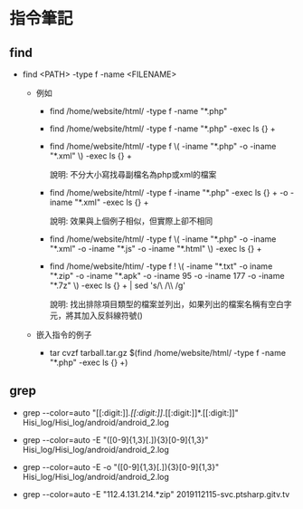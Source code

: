 指令筆記
===========

## find
* find &lt;PATH&gt; -type f -name &lt;FILENAME&gt;
	* 例如
		* find /home/website/html/ -type f -name "*.php"
		* find /home/website/html/ -type f -name "*.php" -exec ls {} +
		* find /home/website/html/ -type f \\( -iname "\*.php" -o -iname "\*.xml" \\) -exec ls {} +
		
			說明: 不分大小寫找尋副檔名為php或xml的檔案
			
		* find /home/website/html/ -type f -iname "\*.php" -exec ls {} + -o -iname "\*.xml" -exec ls {} +
			
			說明: 效果與上個例子相似，但實際上卻不相同
			
		* find /home/website/html/ -type f \\( -iname "\*.php" -o -iname "\*.xml" -o -iname "\*.js" -o -iname "\*.html" \\) -exec ls {} +
		* find /home/website/htim/ -type f ! \\( -iname "\*.txt" -o iname "\*.zip" -o -iname "\*.apk" -o -iname 95 -o -iname 177 -o -iname "\*.7z" \\) -exec ls {} + | sed 's/\\ /\\\\ /g'

			說明: 找出排除項目類型的檔案並列出，如果列出的檔案名稱有空白字元，將其加入反斜線符號(\)
		
	* 嵌入指令的例子
		* tar cvzf tarball.tar.gz $(find /home/website/html/ -type f -name "*.php" -exec ls {} +)

## grep
* grep --color=auto "[[:digit:]]*\.[[:digit:]]*\.[[:digit:]]*\.[[:digit:]]" Hisi_log/Hisi_log/android/android_2.log

* grep --color=auto -E "([0-9]{1,3}[\.]){3}[0-9]{1,3}" Hisi_log/Hisi_log/android/android_2.log

* grep --color=auto -E -o "([0-9]{1,3}[\.]){3}[0-9]{1,3}" Hisi_log/Hisi_log/android/android_2.log

*  grep --color=auto -E "112.4.131.214.*zip" 2019112115-svc.ptsharp.gitv.tv








